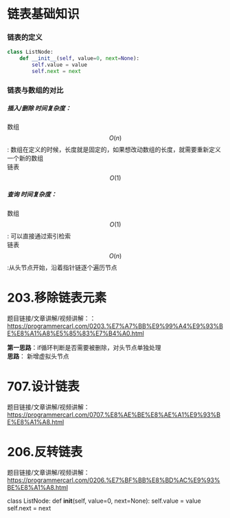 # 链表基础知识
### 链表的定义
```Python
class ListNode:
    def __init__(self, value=0, next=None):
        self.value = value
        self.next = next
```
### 链表与数组的对比
##### 插入/删除 时间复杂度： 
数组$$O(n)$$: 数组在定义的时候，长度就是固定的，如果想改动数组的长度，就需要重新定义一个新的数组  
链表$$O(1)$$  
##### 查询 时间复杂度：  
数组$$O(1)$$: 可以直接通过索引检索  
链表$$O(n)$$:从头节点开始，沿着指针链逐个遍历节点  

# 203.移除链表元素  

题目链接/文章讲解/视频讲解：：https://programmercarl.com/0203.%E7%A7%BB%E9%99%A4%E9%93%BE%E8%A1%A8%E5%85%83%E7%B4%A0.html  

**第一思路**：if循环判断是否需要被删除，对头节点单独处理  
**思路**： 新增虚拟头节点


 # 707.设计链表  

题目链接/文章讲解/视频讲解：https://programmercarl.com/0707.%E8%AE%BE%E8%AE%A1%E9%93%BE%E8%A1%A8.html  


 #  206.反转链表 

题目链接/文章讲解/视频讲解：https://programmercarl.com/0206.%E7%BF%BB%E8%BD%AC%E9%93%BE%E8%A1%A8.html 


class ListNode:
    def __init__(self, value=0, next=None):
        self.value = value
        self.next = next
